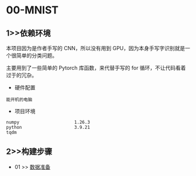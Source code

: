 # 00-MNIST

## 1>>依赖环境

本项目因为是作者手写的 CNN，所以没有用到 GPU，因为本身手写字识别就是一个很简单的分类问题。

主要用到了一些简单的 Pytorch 库函数，来代替手写的 for 循环，不让代码看着过于的冗杂。

- 硬件配置
```commandline
能开机的电脑
```

- 项目环境
```commandline
numpy                     1.26.3
python                    3.9.21
tqdm  
```

## 2>>构建步骤

- 01 >> [数据准备]()